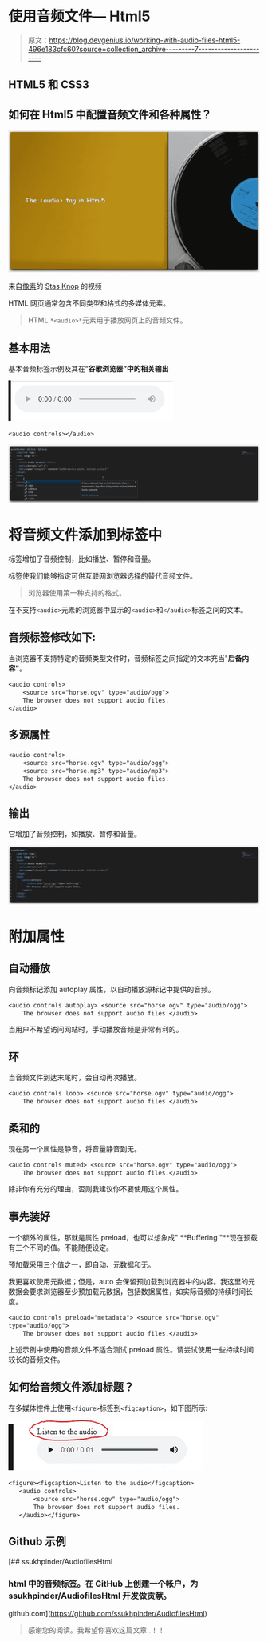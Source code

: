 # 使用音频文件— Html5

> 原文：<https://blog.devgenius.io/working-with-audio-files-html5-496e183cfc60?source=collection_archive---------7----------------------->

## HTML5 和 CSS3

## 如何在 Html5 中配置音频文件和各种属性？

![](img/564a2e5c9d59dc11d01576b45ca27aab.png)

来自[像素](https://www.pexels.com/photo/a-vinyl-record-played-on-a-turntable-4380097/?utm_content=attributionCopyText&utm_medium=referral&utm_source=pexels)的 [Stas Knop](https://www.pexels.com/@stasknop?utm_content=attributionCopyText&utm_medium=referral&utm_source=pexels) 的视频

HTML 网页通常包含不同类型和格式的多媒体元素。

> HTML `*<audio>*`元素用于播放网页上的音频文件。

## 基本用法

基本音频标签示例及其在“**谷歌浏览器”中的相关输出**

![](img/21192d686c0c7e0d3dcfe43768df3612.png)

```
<audio controls></audio>
```

![](img/d91a120ed9ef0e34437f9b9403f01086.png)

# 将音频文件添加到标签中

标签增加了音频控制，比如播放、暂停和音量。

标签使我们能够指定可供互联网浏览器选择的替代音频文件。

> 浏览器使用第一种支持的格式。

在不支持`<audio>`元素的浏览器中显示的`<audio>`和`</audio>`标签之间的文本。

## 音频标签修改如下:

当浏览器不支持特定的音频类型文件时，音频标签之间指定的文本充当"**后备内容"**。

```
<audio controls>
    <source src="horse.ogv" type="audio/ogg">
    The browser does not support audio files.
</audio>
```

## 多源属性

```
<audio controls>
    <source src="horse.ogv" type="audio/ogg">
    <source src="horse.mp3" type="audio/mp3">    
    The browser does not support audio files.
</audio>
```

## 输出

它增加了音频控制，如播放、暂停和音量。

![](img/c34ef43e327dc5fb78c62b02bab8e19f.png)

# 附加属性

## 自动播放

向音频标记添加 autoplay 属性，以自动播放源标记中提供的音频。

```
<audio controls autoplay> <source src="horse.ogv" type="audio/ogg">
    The browser does not support audio files.</audio>
```

当用户不希望访问网站时，手动播放音频是非常有利的。

## 环

当音频文件到达末尾时，会自动再次播放。

```
<audio controls loop> <source src="horse.ogv" type="audio/ogg">
    The browser does not support audio files.</audio>
```

## 柔和的

现在另一个属性是静音，将音量静音到无。

```
<audio controls muted> <source src="horse.ogv" type="audio/ogg">
    The browser does not support audio files.</audio>
```

除非你有充分的理由，否则我建议你不要使用这个属性。

## 事先装好

一个额外的属性，那就是属性 preload，也可以想象成" **Buffering "**现在预载有三个不同的值。不能随便设定。

预加载采用三个值之一，即自动、元数据和无。

我更喜欢使用元数据；但是，auto 会保留预加载到浏览器中的内容。我这里的元数据会要求浏览器至少预加载元数据，包括数据属性，如实际音频的持续时间长度。

```
<audio controls preload="metadata"> <source src="horse.ogv" type="audio/ogg">
    The browser does not support audio files.</audio>
```

上述示例中使用的音频文件不适合测试 preload 属性。请尝试使用一些持续时间较长的音频文件。

## 如何给音频文件添加标题？

在多媒体控件上使用`<figure>`标签到`<figcaption>`，如下图所示:

![](img/19ffade234d70437f4e3df5bb564c707.png)

```
<figure><figcaption>Listen to the audio</figcaption>
   <audio controls>
       <source src="horse.ogv" type="audio/ogg">
       The browser does not support audio files.
   </audio></figure>
```

## Github 示例

[](https://github.com/ssukhpinder/AudiofilesHtml) [## ssukhpinder/AudiofilesHtml

### html 中的音频标签。在 GitHub 上创建一个帐户，为 ssukhpinder/AudiofilesHtml 开发做贡献。

github.com](https://github.com/ssukhpinder/AudiofilesHtml) 

> 感谢您的阅读。我希望你喜欢这篇文章..！！